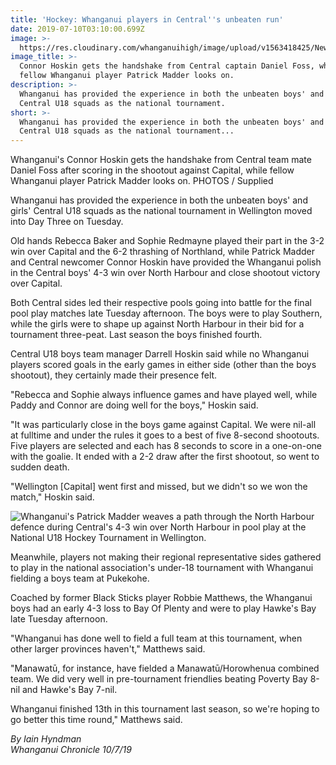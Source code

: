 ```yaml
---
title: 'Hockey: Whanganui players in Central''s unbeaten run'
date: 2019-07-10T03:10:00.699Z
image: >-
  https://res.cloudinary.com/whanganuihigh/image/upload/v1563418425/News/Connor_Patrick_Chron_10.7.19.jpg
image_title: >-
  Connor Hoskin gets the handshake from Central captain Daniel Foss, while
  fellow Whanganui player Patrick Madder looks on.
description: >-
  Whanganui has provided the experience in both the unbeaten boys' and girls'
  Central U18 squads as the national tournament.
short: >-
  Whanganui has provided the experience in both the unbeaten boys' and girls'
  Central U18 squads as the national tournament...
---
```

Whanganui's Connor Hoskin gets the handshake from Central team mate Daniel Foss after scoring in the shootout against Capital, while fellow Whanganui player Patrick Madder looks on.
PHOTOS / Supplied

Whanganui has provided the experience in both the unbeaten boys' and girls' Central U18 squads as the national tournament in Wellington moved into Day Three on Tuesday.

Old hands Rebecca Baker and Sophie Redmayne played their part in the 3-2 win over Capital and the 6-2 thrashing of Northland, while Patrick Madder and Central newcomer Connor Hoskin have provided the Whanganui polish in the Central boys' 4-3 win over North Harbour and close shootout victory over Capital.

Both Central sides led their respective pools going into battle for the final pool play matches late Tuesday afternoon. The boys were to play Southern, while the girls were to shape up against North Harbour in their bid for a tournament three-peat. Last season the boys finished fourth.

Central U18 boys team manager Darrell Hoskin said while no Whanganui players scored goals in the early games in either side (other than the boys shootout), they certainly made their presence felt.

"Rebecca and Sophie always influence games and have played well, while Paddy and Connor are doing well for the boys," Hoskin said.

"It was particularly close in the boys game against Capital. We were nil-all at fulltime and under the rules it goes to a best of five 8-second shootouts. Five players are selected and each has 8 seconds to score in a one-on-one with the goalie. It ended with a 2-2 draw after the first shootout, so went to sudden death.

"Wellington \[Capital] went first and missed, but we didn't so we won the match," Hoskin said.

![](https://res.cloudinary.com/whanganuihigh/image/upload/v1563419879/News/SD46P2TKZNHYRJ4THWIFOT6LZQ.jpg "Whanganui's Patrick Madder weaves a path through the North Harbour defence during Central's 4-3 win over North Harbour in pool play at the National U18 Hockey Tournament in Wellington.")

Meanwhile, players not making their regional representative sides gathered to play in the national association's under-18 tournament with Whanganui fielding a boys team at Pukekohe.

Coached by former Black Sticks player Robbie Matthews, the Whanganui boys had an early 4-3 loss to Bay Of Plenty and were to play Hawke's Bay late Tuesday afternoon.

"Whanganui has done well to field a full team at this tournament, when other larger provinces haven't," Matthews said.

"Manawatū, for instance, have fielded a Manawatū/Horowhenua combined team. We did very well in pre-tournament friendlies beating Poverty Bay 8-nil and Hawke's Bay 7-nil.

Whanganui finished 13th in this tournament last season, so we're hoping to go better this time round," Matthews said.

_By Iain Hyndman_  
_Whanganui Chronicle 10/7/19_
